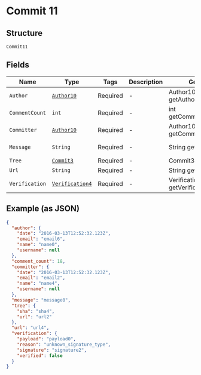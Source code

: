 
# Commit 11

## Structure

`Commit11`

## Fields

| Name | Type | Tags | Description | Getter | Setter |
|  --- | --- | --- | --- | --- | --- |
| `Author` | [`Author10`](../../doc/models/author-10.md) | Required | - | Author10 getAuthor() | setAuthor(Author10 author) |
| `CommentCount` | `int` | Required | - | int getCommentCount() | setCommentCount(int commentCount) |
| `Committer` | [`Author10`](../../doc/models/author-10.md) | Required | - | Author10 getCommitter() | setCommitter(Author10 committer) |
| `Message` | `String` | Required | - | String getMessage() | setMessage(String message) |
| `Tree` | [`Commit3`](../../doc/models/commit-3.md) | Required | - | Commit3 getTree() | setTree(Commit3 tree) |
| `Url` | `String` | Required | - | String getUrl() | setUrl(String url) |
| `Verification` | [`Verification4`](../../doc/models/verification-4.md) | Required | - | Verification4 getVerification() | setVerification(Verification4 verification) |

## Example (as JSON)

```json
{
  "author": {
    "date": "2016-03-13T12:52:32.123Z",
    "email": "email6",
    "name": "name0",
    "username": null
  },
  "comment_count": 18,
  "committer": {
    "date": "2016-03-13T12:52:32.123Z",
    "email": "email2",
    "name": "name4",
    "username": null
  },
  "message": "message0",
  "tree": {
    "sha": "sha4",
    "url": "url2"
  },
  "url": "url4",
  "verification": {
    "payload": "payload0",
    "reason": "unknown_signature_type",
    "signature": "signature2",
    "verified": false
  }
}
```

